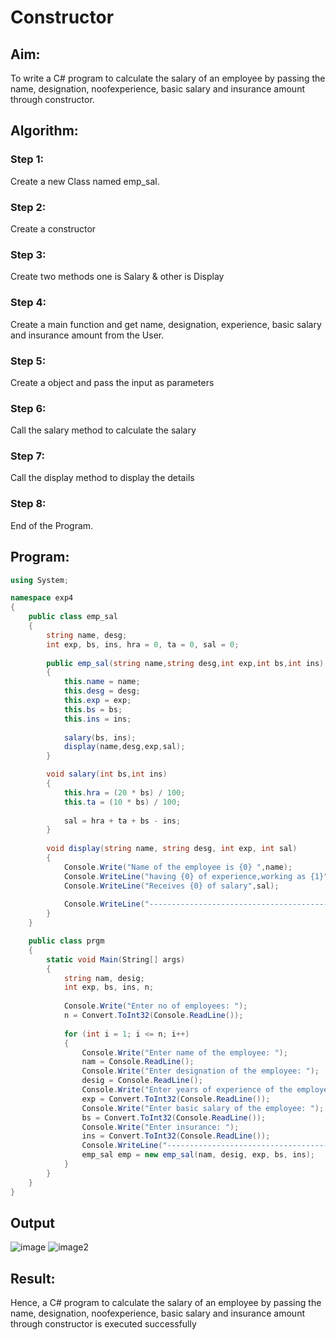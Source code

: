 # Constructor

## Aim:
To write a C# program to calculate the salary of an employee by passing the name, designation, noofexperience, basic salary and insurance amount through constructor.

## Algorithm:
### Step 1:
Create a new Class named emp_sal.
### Step 2:
Create a constructor
### Step 3:
Create two methods one is Salary & other is Display
### Step 4:
Create a main function and get name, designation, experience, basic salary and insurance amount from the User.
### Step 5:
Create a object and pass the input as parameters
### Step 6:
Call the salary method to calculate the salary
### Step 7:
Call the display method to display the details
### Step 8:
End of the Program.

## Program:
```C#
using System;

namespace exp4
{
    public class emp_sal
    {
        string name, desg;
        int exp, bs, ins, hra = 0, ta = 0, sal = 0;
        
        public emp_sal(string name,string desg,int exp,int bs,int ins)
        {
            this.name = name;
            this.desg = desg;
            this.exp = exp;
            this.bs = bs;
            this.ins = ins;
            
            salary(bs, ins);
            display(name,desg,exp,sal);
        }

        void salary(int bs,int ins)
        {
            this.hra = (20 * bs) / 100;
            this.ta = (10 * bs) / 100;
            
            sal = hra + ta + bs - ins;
        }
        
        void display(string name, string desg, int exp, int sal)
        {
            Console.Write("Name of the employee is {0} ",name);
            Console.WriteLine("having {0} of experience,working as {1}",exp,desg);
            Console.WriteLine("Receives {0} of salary",sal);
            
            Console.WriteLine("-----------------------------------------------------------");
        }
    }

    public class prgm
    {
        static void Main(String[] args)
        {
            string nam, desig;
            int exp, bs, ins, n;
            
            Console.Write("Enter no of employees: ");
            n = Convert.ToInt32(Console.ReadLine());
            
            for (int i = 1; i <= n; i++)
            {
                Console.Write("Enter name of the employee: ");
                nam = Console.ReadLine();
                Console.Write("Enter designation of the employee: ");
                desig = Console.ReadLine();
                Console.Write("Enter years of experience of the employee: ");
                exp = Convert.ToInt32(Console.ReadLine());
                Console.Write("Enter basic salary of the employee: ");
                bs = Convert.ToInt32(Console.ReadLine());
                Console.Write("Enter insurance: ");
                ins = Convert.ToInt32(Console.ReadLine());
                Console.WriteLine("---------------------------------------------");
                emp_sal emp = new emp_sal(nam, desig, exp, bs, ins);
            }
        }
    }
}
 ```
 ## Output
 ![image](https://user-images.githubusercontent.com/93427237/229769928-6ad489d2-e463-4573-aa80-2cb8dd7e43d7.png)
 ![image2](https://user-images.githubusercontent.com/93427237/229770016-2fe2b394-5603-474f-b6e0-8486e087c594.png)
 ## Result:
 Hence, a C# program to calculate the salary of an employee by passing the name, designation, noofexperience, basic salary and insurance amount through constructor is executed successfully
